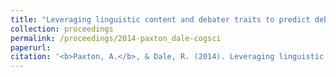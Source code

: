 ```yaml
---
title: "Leveraging linguistic content and debater traits to predict debate outcomes"
collection: proceedings
permalink: /proceedings/2014-paxton_dale-cogsci
paperurl:
citation: '<b>Paxton, A.</b>, & Dale, R. (2014). Leveraging linguistic content and debater traits to predict debate outcomes. In P. M. Bello, M. Guarini, M. McShane, & B. Scassellati (Eds.), <i>Proceedings of the 36th Annual Meeting of the Cognitive Science Society</i>. Austin, TX: Cognitive Science Society.'
---
```

